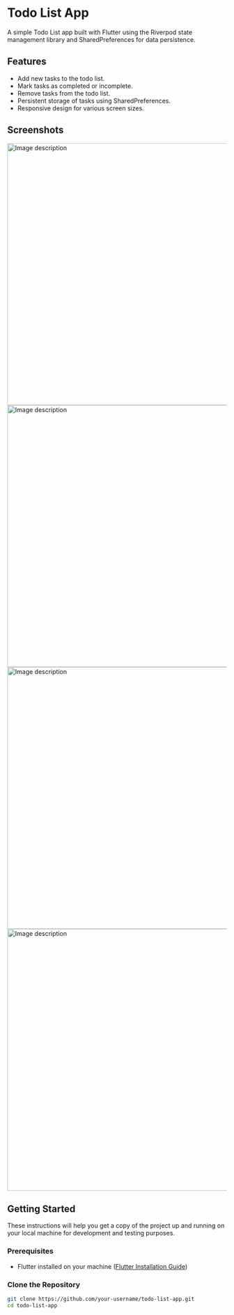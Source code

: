 # Todo List App

A simple Todo List app built with Flutter using the Riverpod state management library and SharedPreferences for data persistence.

## Features

- Add new tasks to the todo list.
- Mark tasks as completed or incomplete.
- Remove tasks from the todo list.
- Persistent storage of tasks using SharedPreferences.
- Responsive design for various screen sizes.

## Screenshots


<img src="screenshorts/Image01.jpg" alt="Image description" height="600">
<img src="screenshorts/Image02.jpg" alt="Image description" height="600">
<img src="screenshorts/Image03.jpg" alt="Image description" height="600">
<img src="screenshorts/Image04.jpg" alt="Image description" height="600">


## Getting Started

These instructions will help you get a copy of the project up and running on your local machine for development and testing purposes.

### Prerequisites

- Flutter installed on your machine ([Flutter Installation Guide](https://flutter.dev/docs/get-started/install))

### Clone the Repository

```bash
git clone https://github.com/your-username/todo-list-app.git
cd todo-list-app
